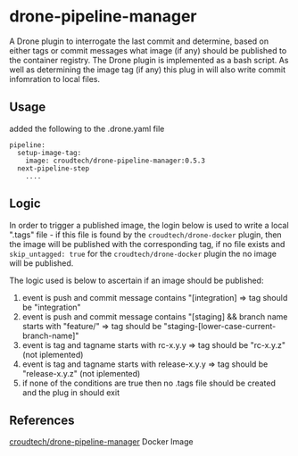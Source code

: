 # drone-pipeline-manager


A Drone plugin to interrogate the last commit and determine, based on either tags or commit messages what image (if any) should be published to the container registry. The Drone plugin is implemented as a bash script. As well as determining the image tag (if any) this plug in will also write commit infomration to local files.

## Usage

added the following to the .drone.yaml file
```
pipeline:
  setup-image-tag:
    image: croudtech/drone-pipeline-manager:0.5.3
  next-pipeline-step
    ....
```

## Logic

In order to trigger a published image, the login below is used to write a local ".tags" file - if this file is found by the `croudtech/drone-docker` plugin, then the image will be published with the corresponding tag, if no file exists and `skip_untagged: true` for the `croudtech/drone-docker` plugin the no image will be published.

The logic used is below to ascertain if an image should be published:

1. event is push and commit message contains "[integration] => tag should be "integration"
1. event is push and commit message contains "[staging] && branch name starts with "feature/" => tag should be "staging-[lower-case-current-branch-name]"
1. event is tag and tagname  starts with rc-x.y.y => tag should be "rc-x.y.z" (not iplemented)
1. event is tag and tagname  starts with release-x.y.y => tag should be "release-x.y.z" (not iplemented)
1. if none of the conditions are true then no .tags file should be created and the plug in should exit

## References

[croudtech/drone-pipeline-manager](https://hub.docker.com/r/croudtech/drone-pipeline-manager) Docker Image
